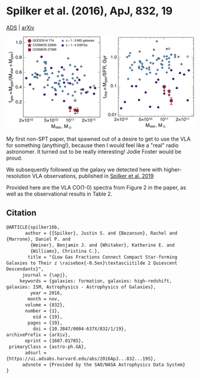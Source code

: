 Spilker et al. (2016), ApJ, 832, 19
====================================

[ADS](https://ui.adsabs.harvard.edu/abs/2016ApJ...832...19S/abstract) | [arXiv](https://arxiv.org/abs/1607.01785)

![Gas fractions and depletion times](Fig45_fgas_tdep.png)

My first non-SPT paper, that spawned out of a desire to get to use the VLA for
something (anything!), because then I would feel like a "real" radio astronomer.
It turned out to be really interesting! Jodie Foster would be proud.

We subsequently followed up the galaxy we detected here with higher-resolution
VLA observations, published in 
[Spilker et al. 2019](https://ui.adsabs.harvard.edu/abs/2019ApJ...883...81S/abstract)

Provided here are the VLA CO(1-0) spectra from Figure 2 in the paper, as well as
the observational results in Table 2.


Citation
--------

    @ARTICLE{spilker16b,
           author = {{Spilker}, Justin S. and {Bezanson}, Rachel and {Marrone}, Daniel P. and
             {Weiner}, Benjamin J. and {Whitaker}, Katherine E. and
             {Williams}, Christina C.},
            title = "{Low Gas Fractions Connect Compact Star-forming Galaxies to Their z \raisebox{-0.5ex}\textasciitilde 2 Quiescent Descendants}",
          journal = {\apj},
         keywords = {galaxies: formation, galaxies: high-redshift, galaxies: ISM, Astrophysics - Astrophysics of Galaxies},
             year = 2016,
            month = nov,
           volume = {832},
           number = {1},
              eid = {19},
            pages = {19},
              doi = {10.3847/0004-637X/832/1/19},
    archivePrefix = {arXiv},
           eprint = {1607.01785},
     primaryClass = {astro-ph.GA},
           adsurl = {https://ui.adsabs.harvard.edu/abs/2016ApJ...832...19S},
          adsnote = {Provided by the SAO/NASA Astrophysics Data System}
    }

